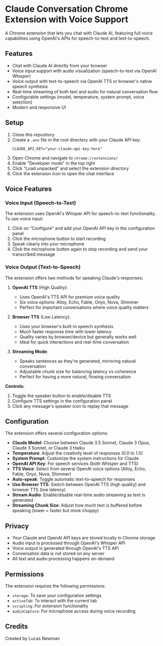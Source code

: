 # Claude Conversation Chrome Extension with Voice Support

A Chrome extension that lets you chat with Claude AI, featuring full voice capabilities using OpenAI's APIs for speech-to-text and text-to-speech.

## Features

- Chat with Claude AI directly from your browser
- Voice input support with audio visualization (speech-to-text via OpenAI Whisper)
- Voice output with text-to-speech via OpenAI TTS or browser's native speech synthesis
- Real-time streaming of both text and audio for natural conversation flow
- Configurable settings (model, temperature, system prompt, voice selection)
- Modern and responsive UI

## Setup

1. Clone this repository
2. Create a `.env` file in the root directory with your Claude API key:
   ```
   CLAUDE_API_KEY="your-claude-api-key-here"
   ```
3. Open Chrome and navigate to `chrome://extensions/`
4. Enable "Developer mode" in the top right
5. Click "Load unpacked" and select the extension directory
6. Click the extension icon to open the chat interface

## Voice Features

### Voice Input (Speech-to-Text)
The extension uses OpenAI's Whisper API for speech-to-text functionality. To use voice input:

1. Click on "Configure" and add your OpenAI API key in the configuration panel
2. Click the microphone button to start recording
3. Speak clearly into your microphone
4. Click the microphone button again to stop recording and send your transcribed message

### Voice Output (Text-to-Speech)
The extension offers two methods for speaking Claude's responses:

1. **OpenAI TTS** (High Quality):
   - Uses OpenAI's TTS API for premium voice quality
   - Six voice options: Alloy, Echo, Fable, Onyx, Nova, Shimmer
   - Perfect for important conversations where voice quality matters

2. **Browser TTS** (Low Latency):
   - Uses your browser's built-in speech synthesis
   - Much faster response time with lower latency
   - Quality varies by browser/device but generally works well
   - Ideal for quick interactions and real-time conversation

3. **Streaming Mode**:
   - Speaks sentences as they're generated, mirroring natural conversation
   - Adjustable chunk size for balancing latency vs coherence
   - Perfect for having a more natural, flowing conversation

**Controls:**
1. Toggle the speaker button to enable/disable TTS
2. Configure TTS settings in the configuration panel
3. Click any message's speaker icon to replay that message

## Configuration

The extension offers several configuration options:

- **Claude Model**: Choose between Claude 3.5 Sonnet, Claude 3 Opus, Claude 3 Sonnet, or Claude 3 Haiku
- **Temperature**: Adjust the creativity level of responses (0.0 to 1.0)
- **System Prompt**: Customize the system instructions for Claude
- **OpenAI API Key**: For speech services (both Whisper and TTS)
- **TTS Voice**: Select from several OpenAI voice options (Alloy, Echo, Fable, Onyx, Nova, Shimmer)
- **Auto-speak**: Toggle automatic text-to-speech for responses
- **Use Browser TTS**: Switch between OpenAI TTS (high quality) and browser TTS (low latency)
- **Stream Audio**: Enable/disable real-time audio streaming as text is generated
- **Streaming Chunk Size**: Adjust how much text is buffered before speaking (lower = faster but more choppy)

## Privacy

- Your Claude and OpenAI API keys are stored locally in Chrome storage
- Audio input is processed through OpenAI's Whisper API
- Voice output is generated through OpenAI's TTS API
- Conversation data is not stored on any server
- All text and audio processing happens on-demand

## Permissions

The extension requires the following permissions:
- `storage`: To save your configuration settings
- `activeTab`: To interact with the current tab
- `scripting`: For extension functionality
- `audioCapture`: For microphone access during voice recording

## Credits

Created by Lucas Newman